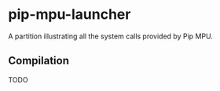 # pip-mpu-launcher

A partition illustrating all the system calls provided by Pip MPU.

## Compilation

TODO
